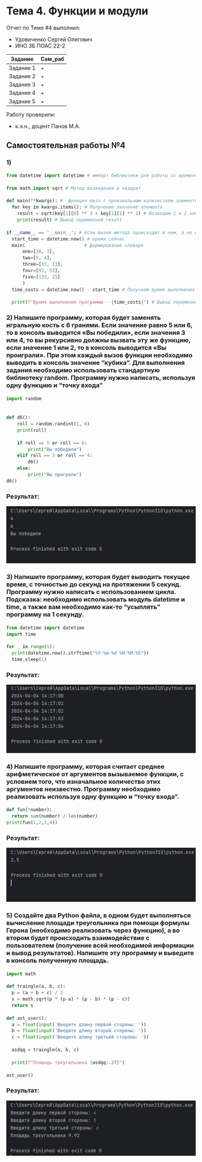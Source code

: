 # Тема 4. Функции и модули
Отчет по Теме #4 выполнил:
- Удовиченко Сергей Олегович
- ИНО ЗБ ПОАС 22-2

| Задание | Сам_раб |
| ------ | ------ |
| Задание 1 | + |
| Задание 2 | + |
| Задание 3 | + |
| Задание 4 | + |
| Задание 5 | + |

Работу проверили:
- к.э.н., доцент Панов М.А.
## Самостоятельная работы №4

### 1)

```python
from datetime import datetime # импорт библиотеки для работы со временем

from math import sqrt # Метод возведения в квадрат

def main(**kwargs): #  функция main с произвольным количеством элементов
  for key in kwargs.items(): # Получение значение элемента
    result = sqrt(key[1][0] ** 2 + key[1][1] ** 2) # Возводим 1 и 2 элемент массива в квадрат и складываем их
    print(result) # Вывод переменной result

if __name__ == '__main__': # Если вызов метода происходит в нем, а не импортируется в другом проекте
  start_time = datetime.now() # время сейчас
  main(                      # формирование словаря
      one=[10, 3],
      two=[5, 4],
      three=[15, 13],
      four=[93, 53],
      five=[133, 15]
      ) 
  time_costs = datetime.now() - start_time # Получаем время выполнения программы

  print(f"Время выполнения программы - {time_costs}") # Вывод переменной time_costs

```

### 2) Напишите программу, которая будет заменять игральную кость с 6 гранями. Если значение равно 5 или 6, то в консоль выводится «Вы победили», если значения 3 или 4, то вы рекурсивно должны вызвать эту же функцию, если значение 1 или 2, то в консоль выводится «Вы проиграли». При этом каждый вызов функции необходимо выводить в консоль значение “кубика”. Для выполнения задания необходимо использовать стандартную библиотеку random. Программу нужно написать, используя одну функцию и “точку входа”

```python
import random


def d6():
    roll = random.randint(1, 6)
    print(roll)

    if roll == 5 or roll == 6:
        print("Вы победили")
    elif roll == 3 or roll == 4:
        d6()
    else:
        print("Вы приграли")
d6()

```
### Результат:
  ![Меню](https://github.com/SergUdav/PI/blob/LR4/pic/2.png)

### 3) Напишите программу, которая будет выводить текущее время, с точностью до секунд на протяжении 5 секунд. Программу нужно написать с использованием цикла. Подсказка: необходимо использовать модуль datetime и time, а также вам необходимо как-то “усыплять” программу на 1 секунду.

```python
from datetime import datetime
import time

for _ in range(5):
  print(datetime.now().strftime("%Y-%m-%d %H:%M:%S"))
  time.sleep(1)
```
### Результат:
![Меню](https://github.com/SergUdav/PI/blob/LR4/pic/3.png)

### 4) Напишите программу, которая считает среднее арифметическое от аргументов вызываемое функции, с условием того, что изначальное количество этих аргументов неизвестно. Программу необходимо реализовать используя одну функцию и “точку входа”.

```python
def fun(*number):
  return sum(number) / len(number)
print(fun(1,2,3,4))
```
### Результат:
![Меню](https://github.com/SergUdav/PI/blob/LR4/pic/4.png)

### 5) Создайте два Python файла, в одном будет выполняться вычисление площади треугольника при помощи формулы Герона (необходимо реализовать через функцию), а во втором будет происходить взаимодействие с пользователем (получение всей необходимой информации и вывод результатов). Напишите эту программу и выведите в консоль полученную площадь.

```python
import math

def traingle(a, b, c):
  p = (a + b + c) / 2
  s = math.sqrt(p * (p-a) * (p - b) * (p - c))
  return s

def ast_user():
  a = float(input('Введите длину первой стороны: '))
  b = float(input('Введите длину второй стороны: '))
  c = float(input('Введите длину третьей стороны: '))

  asdqq = traingle(a, b, c)

  print(f"Площадь треугольника {asdqq:.2f}")

ast_user()
```
### Результат:
![Меню](https://github.com/SergUdav/PI/blob/LR4/pic/5.png)
